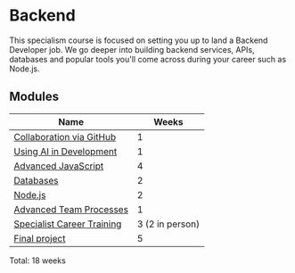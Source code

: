 # Backend

This specialism course is focused on setting you up to land a Backend Developer job. We go deeper into building backend services, APIs, databases and popular tools you'll come across during your career such as Node.js.

## Modules

| Name                                                                                    | Weeks           |
| --------------------------------------------------------------------------------------- | --------------- |
| [Collaboration via GitHub](../../shared-modules/collaboration-via-github/README.md)     | 1               |
| [Using AI in Development](../../shared-modules/using-ai-in-development/README.md)       | 1               |
| [Advanced JavaScript](./advanced-javascript/README.md)                                  | 4               |
| [Databases](./databases/README.md)                                                      | 2               |
| [Node.js](node/README.md)                                                               | 2               |
| [Advanced Team Processes](../../shared-modules/advanced-team-processes/README.md)       | 1               |
| [Specialist Career Training](../../shared-modules/specialist-career-training/README.md) | 3 (2 in person) |
| [Final project](./final-project/README.md)                                              | 5               |

Total: 18 weeks
